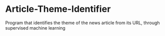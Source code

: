 # Article-Theme-Identifier
Program that identifies the theme of the news article from its URL, through supervised machine learning
